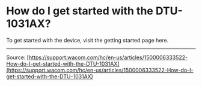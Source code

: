 # How do I get started with the DTU-1031AX?

To get started with the device, visit the getting started page here.

---
Source: [https://support.wacom.com/hc/en-us/articles/1500006333522-How-do-I-get-started-with-the-DTU-1031AX](https://support.wacom.com/hc/en-us/articles/1500006333522-How-do-I-get-started-with-the-DTU-1031AX)
